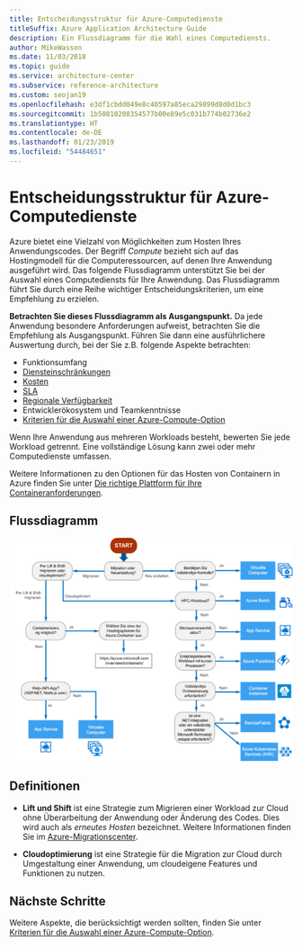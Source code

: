 ```yaml
---
title: Entscheidungsstruktur für Azure-Computedienste
titleSuffix: Azure Application Architecture Guide
description: Ein Flussdiagramm für die Wahl eines Computediensts.
author: MikeWasson
ms.date: 11/03/2018
ms.topic: guide
ms.service: architecture-center
ms.subservice: reference-architecture
ms.custom: seojan19
ms.openlocfilehash: e3df1cbdd049e8c40597a85eca29899d8d0d1bc3
ms.sourcegitcommit: 1b50810208354577b00e89e5c031b774b02736e2
ms.translationtype: HT
ms.contentlocale: de-DE
ms.lasthandoff: 01/23/2019
ms.locfileid: "54484651"
---
```

# <a name="decision-tree-for-azure-compute-services"></a>Entscheidungsstruktur für Azure-Computedienste

Azure bietet eine Vielzahl von Möglichkeiten zum Hosten Ihres Anwendungscodes. Der Begriff *Compute* bezieht sich auf das Hostingmodell für die Computeressourcen, auf denen Ihre Anwendung ausgeführt wird. Das folgende Flussdiagramm unterstützt Sie bei der Auswahl eines Computediensts für Ihre Anwendung. Das Flussdiagramm führt Sie durch eine Reihe wichtiger Entscheidungskriterien, um eine Empfehlung zu erzielen.

**Betrachten Sie dieses Flussdiagramm als Ausgangspunkt.** Da jede Anwendung besondere Anforderungen aufweist, betrachten Sie die Empfehlung als Ausgangspunkt. Führen Sie dann eine ausführlichere Auswertung durch, bei der Sie z.B. folgende Aspekte betrachten:

- Funktionsumfang
- [Diensteinschränkungen](/azure/azure-subscription-service-limits)
- [Kosten](https://azure.microsoft.com/pricing/)
- [SLA](https://azure.microsoft.com/support/legal/sla/)
- [Regionale Verfügbarkeit](https://azure.microsoft.com/global-infrastructure/services/)
- Entwicklerökosystem und Teamkenntnisse
- [Kriterien für die Auswahl einer Azure-Compute-Option](./compute-comparison.md)

Wenn Ihre Anwendung aus mehreren Workloads besteht, bewerten Sie jede Workload getrennt. Eine vollständige Lösung kann zwei oder mehr Computedienste umfassen.

Weitere Informationen zu den Optionen für das Hosten von Containern in Azure finden Sie unter [Die richtige Plattform für Ihre Containeranforderungen](https://azure.microsoft.com/overview/containers/).

## <a name="flowchart"></a>Flussdiagramm

![Entscheidungsstruktur für Azure-Computedienste](../images/compute-decision-tree.svg)

## <a name="definitions"></a>Definitionen

- **Lift und Shift** ist eine Strategie zum Migrieren einer Workload zur Cloud ohne Überarbeitung der Anwendung oder Änderung des Codes. Dies wird auch als *erneutes Hosten* bezeichnet. Weitere Informationen finden Sie im [Azure-Migrationscenter](https://azure.microsoft.com/migration/).

- **Cloudoptimierung** ist eine Strategie für die Migration zur Cloud durch Umgestaltung einer Anwendung, um cloudeigene Features und Funktionen zu nutzen.

## <a name="next-steps"></a>Nächste Schritte

Weitere Aspekte, die berücksichtigt werden sollten, finden Sie unter [Kriterien für die Auswahl einer Azure-Compute-Option](./compute-comparison.md).

